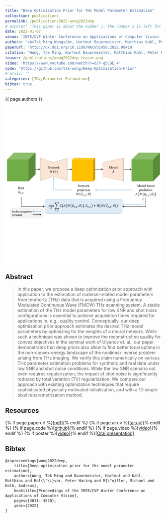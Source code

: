 ```yaml
---
title: "Deep Optimization Prior for THz Model Parameter Estimation"
collection: publications
permalink: /publication/2022-wong2022dop
# excerpt: 'This paper is about the number 1. The number 2 is left for future work.'
date: 2022-01-07
venue: 'IEEE/CVF Winter Conference on Applications of Computer Vision (WACV)'
authors: '<b>Tak Ming Wong</b>, Hartmut Bauermeister, Matthias Kahl, Peter Haring Bolívar, Michael Möller, Andreas Kolb'
paperurl: 'http://dx.doi.org/10.1109/WACV51458.2022.00410'
citation: 'Wong, Tak Ming, Hartmut Bauermeister, Matthias Kahl, Peter Haring Bolívar, Michael Möller, and Andreas Kolb. "Deep optimization prior for thz model parameter estimation." In Proceedings of the IEEE/CVF Winter Conference on Applications of Computer Vision, pp. 3811-3820. 2022.'
teaser: /publications/wong2022dop_teaser.png
video: 'https://www.youtube.com/watch?v=6JP-q5C9E_4'
code: 'https://github.com/tak-wong/Deep-Optimization-Prior'
# arxiv: ''
categories: [THz,Parameter-Estimation]
bibtex: true
---
```


{{ page.authors }}

<img class="pub_teaser" src="../images/publications/wong2022dop_teaser.png" alt="Teaser Image" />

## Abstract
> In this paper, we propose a deep optimization prior approach with application to the estimation of material-related model parameters from terahertz (THz) data that is acquired using a Frequency Modulated Continuous Wave (FMCW) THz scanning system. A stable estimation of the THz model parameters for low SNR and shot noise configurations is essential to achieve acquisition times required for applications in, e.g., quality control. Conceptually, our deep optimization prior approach estimates the desired THz model parameters by optimizing for the weights of a neural network. While such a technique was shown to improve the reconstruction quality for convex objectives in the seminal work of Ulyanov et. al., our paper demonstrates that deep priors also allow to find better local optima in the non-convex energy landscape of the nonlinear inverse problem arising from THz imaging. We verify this claim numerically on various THz parameter estimation problems for synthetic and real data under low SNR and shot noise conditions. While the low SNR scenario not even requires regularization, the impact of shot noise is significantly reduced by total variation (TV) regularization. We compare our approach with existing optimization techniques that require sophisticated physically motivated initialization, and with a 1D single-pixel reparametrization method.

## Resources

{% if page.paperurl %}<a href=" {{ page.paperurl }} ">[pdf]</a>{% endif %} {% if page.arxiv %}<a href=" {{ page.arxiv }} ">[arxiv]</a>{% endif %} {% if page.code %}<a href=" {{ page.code }} ">[github]</a>{% endif %} {% if page.video %}<a href=" {{ page.video }} ">[video]</a>{% endif %} {% if poster %}<a href=" {{ page.poster }} ">[video]</a>{% endif %}[[Oral presentation]](/talks/2022-01-07-WACV)

## Bibtex

    @inproceedings{wong2022deep,
        title={Deep optimization prior for thz model parameter estimation},
        author={Wong, Tak Ming and Bauermeister, Hartmut and Kahl, Matthias and Bol{\'\i}var, Peter Haring and M{\"o}ller, Michael and Kolb, Andreas},
        booktitle={Proceedings of the IEEE/CVF Winter Conference on Applications of Computer Vision},
        pages={3811--3820},
        year={2022}
    }